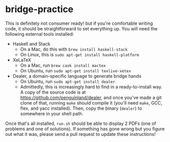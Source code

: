 # bridge-practice

This is definitely not consumer ready! but if you're comfortable writing code,
it should be straightforward to set everything up. You will need the following
external tools installed:
- Haskell and Stack
  - On a Mac, do this with `brew install haskell-stack`
  - On Linux, this is `sudo apt-get install haskell-platform`
- XeLaTeX
  - On a Mac, run `brew cask install mactex`
  - On Ubuntu, run `sudo apt-get install texlive-xetex`
- Dealer, a domain-specific language to generate bridge hands
  - On Ubuntu, run `sudo apt-get install dealer`
  - Admittedly, this is increasingly hard to find in a ready-to-install way. A
    copy of the source code is at https://github.com/penguinland/dealer, and
    once you've made a git clone of that, running `make` should compile it
    (you'll need `make`, GCC, flex, and yacc installed). Then, copy the binary
    (`dealer`) to somewhere in your shell path.

Once that's all installed, `run.sh` should be able to display 2 PDFs (one of
problems and one of solutions). If something has gone wrong but you figure out
what it was, please send a pull request to update these instructions!

